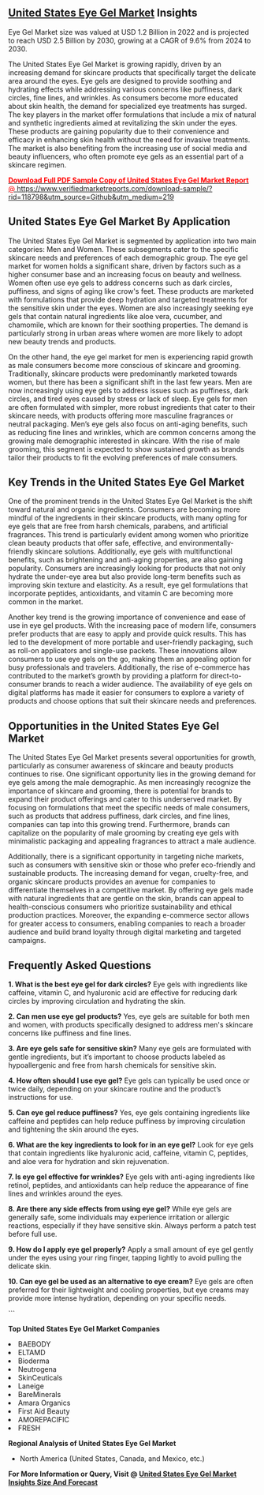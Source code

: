 <h2><a href="https://www.verifiedmarketreports.com/download-sample/?rid=118798&amp;utm_source=Github&amp;utm_medium=219" target="_blank">United States Eye Gel Market</a> Insights</h2><p>Eye Gel Market size was valued at USD 1.2 Billion in 2022 and is projected to reach USD 2.5 Billion by 2030, growing at a CAGR of 9.6% from 2024 to 2030.</p><p> <p>The United States Eye Gel Market is growing rapidly, driven by an increasing demand for skincare products that specifically target the delicate area around the eyes. Eye gels are designed to provide soothing and hydrating effects while addressing various concerns like puffiness, dark circles, fine lines, and wrinkles. As consumers become more educated about skin health, the demand for specialized eye treatments has surged. The key players in the market offer formulations that include a mix of natural and synthetic ingredients aimed at revitalizing the skin under the eyes. These products are gaining popularity due to their convenience and efficacy in enhancing skin health without the need for invasive treatments. The market is also benefiting from the increasing use of social media and beauty influencers, who often promote eye gels as an essential part of a skincare regimen. <a href="#"><p><span class=""><span style="color: #ff0000;"><strong>Download Full PDF Sample Copy of United States Eye Gel Market Report</strong> @ </span><a href="https://www.verifiedmarketreports.com/download-sample/?rid=118798&amp;utm_source=Github&amp;utm_medium=219" target="_blank">https://www.verifiedmarketreports.com/download-sample/?rid=118798&amp;utm_source=Github&amp;utm_medium=219</a></span></p></a></p> <h2>United States Eye Gel Market By Application</h2> <p>The United States Eye Gel Market is segmented by application into two main categories: Men and Women. These subsegments cater to the specific skincare needs and preferences of each demographic group. The eye gel market for women holds a significant share, driven by factors such as a higher consumer base and an increasing focus on beauty and wellness. Women often use eye gels to address concerns such as dark circles, puffiness, and signs of aging like crow's feet. These products are marketed with formulations that provide deep hydration and targeted treatments for the sensitive skin under the eyes. Women are also increasingly seeking eye gels that contain natural ingredients like aloe vera, cucumber, and chamomile, which are known for their soothing properties. The demand is particularly strong in urban areas where women are more likely to adopt new beauty trends and products. <p>On the other hand, the eye gel market for men is experiencing rapid growth as male consumers become more conscious of skincare and grooming. Traditionally, skincare products were predominantly marketed towards women, but there has been a significant shift in the last few years. Men are now increasingly using eye gels to address issues such as puffiness, dark circles, and tired eyes caused by stress or lack of sleep. Eye gels for men are often formulated with simpler, more robust ingredients that cater to their skincare needs, with products offering more masculine fragrances or neutral packaging. Men’s eye gels also focus on anti-aging benefits, such as reducing fine lines and wrinkles, which are common concerns among the growing male demographic interested in skincare. With the rise of male grooming, this segment is expected to show sustained growth as brands tailor their products to fit the evolving preferences of male consumers.</p> <h2>Key Trends in the United States Eye Gel Market</h2> <p>One of the prominent trends in the United States Eye Gel Market is the shift toward natural and organic ingredients. Consumers are becoming more mindful of the ingredients in their skincare products, with many opting for eye gels that are free from harsh chemicals, parabens, and artificial fragrances. This trend is particularly evident among women who prioritize clean beauty products that offer safe, effective, and environmentally-friendly skincare solutions. Additionally, eye gels with multifunctional benefits, such as brightening and anti-aging properties, are also gaining popularity. Consumers are increasingly looking for products that not only hydrate the under-eye area but also provide long-term benefits such as improving skin texture and elasticity. As a result, eye gel formulations that incorporate peptides, antioxidants, and vitamin C are becoming more common in the market. <p>Another key trend is the growing importance of convenience and ease of use in eye gel products. With the increasing pace of modern life, consumers prefer products that are easy to apply and provide quick results. This has led to the development of more portable and user-friendly packaging, such as roll-on applicators and single-use packets. These innovations allow consumers to use eye gels on the go, making them an appealing option for busy professionals and travelers. Additionally, the rise of e-commerce has contributed to the market’s growth by providing a platform for direct-to-consumer brands to reach a wider audience. The availability of eye gels on digital platforms has made it easier for consumers to explore a variety of products and choose options that suit their skincare needs and preferences.</p> <h2>Opportunities in the United States Eye Gel Market</h2> <p>The United States Eye Gel Market presents several opportunities for growth, particularly as consumer awareness of skincare and beauty products continues to rise. One significant opportunity lies in the growing demand for eye gels among the male demographic. As men increasingly recognize the importance of skincare and grooming, there is potential for brands to expand their product offerings and cater to this underserved market. By focusing on formulations that meet the specific needs of male consumers, such as products that address puffiness, dark circles, and fine lines, companies can tap into this growing trend. Furthermore, brands can capitalize on the popularity of male grooming by creating eye gels with minimalistic packaging and appealing fragrances to attract a male audience. <p>Additionally, there is a significant opportunity in targeting niche markets, such as consumers with sensitive skin or those who prefer eco-friendly and sustainable products. The increasing demand for vegan, cruelty-free, and organic skincare products provides an avenue for companies to differentiate themselves in a competitive market. By offering eye gels made with natural ingredients that are gentle on the skin, brands can appeal to health-conscious consumers who prioritize sustainability and ethical production practices. Moreover, the expanding e-commerce sector allows for greater access to consumers, enabling companies to reach a broader audience and build brand loyalty through digital marketing and targeted campaigns.</p> <h2>Frequently Asked Questions</h2> <p><b>1. What is the best eye gel for dark circles?</b> Eye gels with ingredients like caffeine, vitamin C, and hyaluronic acid are effective for reducing dark circles by improving circulation and hydrating the skin.</p> <p><b>2. Can men use eye gel products?</b> Yes, eye gels are suitable for both men and women, with products specifically designed to address men's skincare concerns like puffiness and fine lines.</p> <p><b>3. Are eye gels safe for sensitive skin?</b> Many eye gels are formulated with gentle ingredients, but it’s important to choose products labeled as hypoallergenic and free from harsh chemicals for sensitive skin.</p> <p><b>4. How often should I use eye gel?</b> Eye gels can typically be used once or twice daily, depending on your skincare routine and the product’s instructions for use.</p> <p><b>5. Can eye gel reduce puffiness?</b> Yes, eye gels containing ingredients like caffeine and peptides can help reduce puffiness by improving circulation and tightening the skin around the eyes.</p> <p><b>6. What are the key ingredients to look for in an eye gel?</b> Look for eye gels that contain ingredients like hyaluronic acid, caffeine, vitamin C, peptides, and aloe vera for hydration and skin rejuvenation.</p> <p><b>7. Is eye gel effective for wrinkles?</b> Eye gels with anti-aging ingredients like retinol, peptides, and antioxidants can help reduce the appearance of fine lines and wrinkles around the eyes.</p> <p><b>8. Are there any side effects from using eye gel?</b> While eye gels are generally safe, some individuals may experience irritation or allergic reactions, especially if they have sensitive skin. Always perform a patch test before full use.</p> <p><b>9. How do I apply eye gel properly?</b> Apply a small amount of eye gel gently under the eyes using your ring finger, tapping lightly to avoid pulling the delicate skin.</p> <p><b>10. Can eye gel be used as an alternative to eye cream?</b> Eye gels are often preferred for their lightweight and cooling properties, but eye creams may provide more intense hydration, depending on your specific needs.</p> ```</p><p><strong>Top United States Eye Gel Market Companies</strong></p><div data-test-id=""><p><li>BAEBODY</li><li> ELTAMD</li><li> Bioderma</li><li> Neutrogena</li><li> SkinCeuticals</li><li> Laneige</li><li> BareMinerals</li><li> Amara Organics</li><li> First Aid Beauty</li><li> AMOREPACIFIC</li><li> FRESH</li></p><div><strong>Regional Analysis of&nbsp;United States Eye Gel Market</strong></div><ul><li dir="ltr"><p dir="ltr">North America&nbsp;(United States, Canada, and Mexico, etc.)</p></li></ul><p><strong>For More Information or Query, Visit @&nbsp;</strong><strong><a href="https://www.verifiedmarketreports.com/product/global-eye-gel-market-outlook/?utm_source=Github&amp;utm_medium=219" target="_blank">United States Eye Gel Market Insights Size And Forecast</a></strong></p></div>
